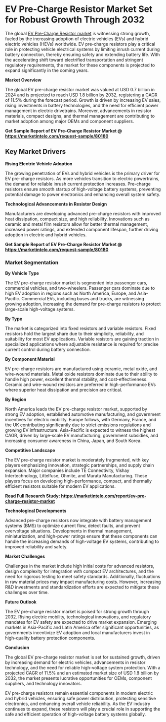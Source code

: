 # EV Pre-Charge Resistor Market Set for Robust Growth Through 2032

The global [EV Pre-Charge Resistor market](https://marketintelo.com/report/ev-pre-charge-resistor-market) is witnessing strong growth, fueled by the increasing adoption of electric vehicles (EVs) and hybrid electric vehicles (HEVs) worldwide. EV pre-charge resistors play a critical role in protecting vehicle electrical systems by limiting inrush current during battery connection, thereby ensuring safety and extending battery life. With the accelerating shift toward electrified transportation and stringent regulatory requirements, the market for these components is projected to expand significantly in the coming years.

**Market Overview**

The global EV pre-charge resistor market was valued at USD 0.7 billion in 2024 and is projected to reach USD 1.8 billion by 2032, registering a CAGR of 11.5% during the forecast period. Growth is driven by increasing EV sales, rising investments in battery technologies, and the need for efficient power management in electric drivetrains. Moreover, advancements in resistor materials, compact designs, and thermal management are contributing to market adoption among major OEMs and component suppliers.

**Get Sample Report of EV Pre-Charge Resistor Market @ https://marketintelo.com/request-sample/80180**

## Key Market Drivers
**Rising Electric Vehicle Adoption**

The growing penetration of EVs and hybrid vehicles is the primary driver for EV pre-charge resistors. As more vehicles transition to electric powertrains, the demand for reliable inrush current protection increases. Pre-charge resistors ensure smooth startup of high-voltage battery systems, preventing potential damage to power electronics and enhancing overall system safety.

**Technological Advancements in Resistor Design**

Manufacturers are developing advanced pre-charge resistors with improved heat dissipation, compact size, and high reliability. Innovations such as ceramic and metal film resistors allow for better thermal management, increased power ratings, and extended component lifespan, further driving adoption in electric and hybrid vehicles.

**Get Sample Report of EV Pre-Charge Resistor Market @ https://marketintelo.com/request-sample/80180**

### Market Segmentation
**By Vehicle Type**

The EV pre-charge resistor market is segmented into passenger cars, commercial vehicles, and two-wheelers. Passenger cars dominate due to high EV adoption in regions such as North America, Europe, and Asia-Pacific. Commercial EVs, including buses and trucks, are witnessing growing adoption, increasing the demand for pre-charge resistors to protect large-scale high-voltage systems.

**By Type**

The market is categorized into fixed resistors and variable resistors. Fixed resistors hold the largest share due to their simplicity, reliability, and suitability for most EV applications. Variable resistors are gaining traction in specialized applications where adjustable resistance is required for precise current control during battery connection.

**By Component Material**

EV pre-charge resistors are manufactured using ceramic, metal oxide, and wire-wound materials. Metal oxide resistors dominate due to their ability to handle high power, excellent thermal stability, and cost-effectiveness. Ceramic and wire-wound resistors are preferred in high-performance EVs where superior heat dissipation and precision are critical.

**By Region**

North America leads the EV pre-charge resistor market, supported by strong EV adoption, established automotive manufacturing, and government incentives for electric mobility. Europe follows, with Germany, France, and the UK contributing significantly due to strict emissions regulations and growing EV infrastructure. Asia-Pacific is expected to witness the highest CAGR, driven by large-scale EV manufacturing, government subsidies, and increasing consumer awareness in China, Japan, and South Korea.

**Competitive Landscape**

The EV pre-charge resistor market is moderately fragmented, with key players emphasizing innovation, strategic partnerships, and supply chain expansion. Major companies include TE Connectivity, Vishay Intertechnology, Littelfuse, Ohmite, and Murata Manufacturing. These players focus on developing high-performance, compact, and thermally efficient resistors suitable for modern EV applications.

**Read Full Research Study: https://marketintelo.com/report/ev-pre-charge-resistor-market**

**Technological Developments**

Advanced pre-charge resistors now integrate with battery management systems (BMS) to optimize current flow, detect faults, and prevent overvoltage situations. Developments in thermal management, miniaturization, and high-power ratings ensure that these components can handle the increasing demands of high-voltage EV systems, contributing to improved reliability and safety.

**Market Challenges**

Challenges in the market include high initial costs for advanced resistors, design complexity for integration with compact EV architectures, and the need for rigorous testing to meet safety standards. Additionally, fluctuations in raw material prices may impact manufacturing costs. However, increasing R&D investments and standardization efforts are expected to mitigate these challenges over time.

**Future Outlook**

The EV pre-charge resistor market is poised for strong growth through 2032. Rising electric mobility, technological innovations, and regulatory mandates for EV safety are expected to drive market expansion. Emerging markets in Asia-Pacific and Latin America offer significant opportunities, as governments incentivize EV adoption and local manufacturers invest in high-quality battery protection components.

**Conclusion**

The global EV pre-charge resistor market is set for sustained growth, driven by increasing demand for electric vehicles, advancements in resistor technology, and the need for reliable high-voltage system protection. With a projected CAGR of 11.5% and an estimated market size of USD 1.8 billion by 2032, the market presents lucrative opportunities for OEMs, component suppliers, and technology innovators.

EV pre-charge resistors remain essential components in modern electric and hybrid vehicles, ensuring safe power distribution, protecting sensitive electronics, and enhancing overall vehicle reliability. As the EV industry continues to expand, these resistors will play a crucial role in supporting the safe and efficient operation of high-voltage battery systems globally.
